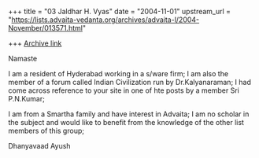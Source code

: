 +++
title = "03 Jaldhar H. Vyas"
date = "2004-11-01"
upstream_url = "https://lists.advaita-vedanta.org/archives/advaita-l/2004-November/013571.html"

+++
[Archive link](https://lists.advaita-vedanta.org/archives/advaita-l/2004-November/013571.html)

Namaste

I am a resident of Hyderabad working in a s/ware firm; I am also the
member of a forum called Indian Civilization run by Dr.Kalyanaraman; I had
come across reference to your site in one of hte posts by a member Sri
P.N.Kumar;

I am from a Smartha family and have interest in Advaita; I am no scholar
in the subject and would like to benefit from the knowledge of the other
list members of this group;

Dhanyavaad
Ayush


